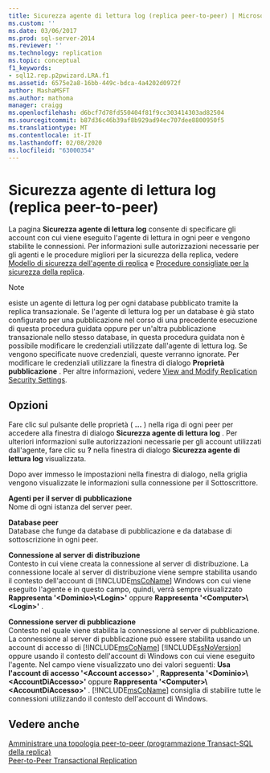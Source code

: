 ```yaml
---
title: Sicurezza agente di lettura log (replica peer-to-peer) | Microsoft Docs
ms.custom: ''
ms.date: 03/06/2017
ms.prod: sql-server-2014
ms.reviewer: ''
ms.technology: replication
ms.topic: conceptual
f1_keywords:
- sql12.rep.p2pwizard.LRA.f1
ms.assetid: 6575e2a8-16bb-449c-bdca-4a4202d0972f
author: MashaMSFT
ms.author: mathoma
manager: craigg
ms.openlocfilehash: d6bcf7d78fd550404f81f9cc303414303ad82504
ms.sourcegitcommit: b87d36c46b39af8b929ad94ec707dee8800950f5
ms.translationtype: MT
ms.contentlocale: it-IT
ms.lasthandoff: 02/08/2020
ms.locfileid: "63000354"
---
```

# <a name="log-reader-agent-security-peer-to-peer-replication"></a>Sicurezza agente di lettura log (replica peer-to-peer)
  La pagina **Sicurezza agente di lettura log** consente di specificare gli account con cui viene eseguito l'agente di lettura in ogni peer e vengono stabilite le connessioni. Per informazioni sulle autorizzazioni necessarie per gli agenti e le procedure migliori per la sicurezza della replica, vedere [Modello di sicurezza dell'agente di replica](security/replication-agent-security-model.md) e [Procedure consigliate per la sicurezza della replica](security/replication-security-best-practices.md).  
  
> [!NOTE]  
>  esiste un agente di lettura log per ogni database pubblicato tramite la replica transazionale. Se l'agente di lettura log per un database è già stato configurato per una pubblicazione nel corso di una precedente esecuzione di questa procedura guidata oppure per un'altra pubblicazione transazionale nello stesso database, in questa procedura guidata non è possibile modificare le credenziali utilizzate dall'agente di lettura log. Se vengono specificate nuove credenziali, queste verranno ignorate. Per modificare le credenziali utilizzare la finestra di dialogo **Proprietà pubblicazione** . Per altre informazioni, vedere [View and Modify Replication Security Settings](security/view-and-modify-replication-security-settings.md).  
  
## <a name="options"></a>Opzioni  
 Fare clic sul pulsante delle proprietà ( **...** ) nella riga di ogni peer per accedere alla finestra di dialogo **Sicurezza agente di lettura log** . Per ulteriori informazioni sulle autorizzazioni necessarie per gli account utilizzati dall'agente, fare clic su **?** nella finestra di dialogo **Sicurezza agente di lettura log** visualizzata.  
  
 Dopo aver immesso le impostazioni nella finestra di dialogo, nella griglia vengono visualizzate le informazioni sulla connessione per il Sottoscrittore.  
  
 **Agenti per il server di pubblicazione**  
 Nome di ogni istanza del server peer.  
  
 **Database peer**  
 Database che funge da database di pubblicazione e da database di sottoscrizione in ogni peer.  
  
 **Connessione al server di distribuzione**  
 Contesto in cui viene creata la connessione al server di distribuzione. La connessione locale al server di distribuzione viene sempre stabilita usando il contesto dell'account di [!INCLUDE[msCoName](../../includes/msconame-md.md)] Windows con cui viene eseguito l'agente e in questo campo, quindi, verrà sempre visualizzato **Rappresenta '\<Dominio>\\<Login\>'** oppure **Rappresenta '\<Computer>\\<Login\>'** .  
  
 **Connessione server di pubblicazione**  
 Contesto nel quale viene stabilita la connessione al server di pubblicazione. La connessione al server di pubblicazione può essere stabilita usando un account di accesso di [!INCLUDE[msCoName](../../includes/msconame-md.md)] [!INCLUDE[ssNoVersion](../../includes/ssnoversion-md.md)] oppure usando il contesto dell'account di Windows con cui viene eseguito l'agente. Nel campo viene visualizzato uno dei valori seguenti: **Usa l'account di accesso '\<Account accesso>'** , **Rappresenta '\<Dominio>\\<AccountDiAccesso\>'** oppure **Rappresenta '\<Computer>\\<AccountDiAccesso\>'** . [!INCLUDE[msCoName](../../includes/msconame-md.md)] consiglia di stabilire tutte le connessioni utilizzando il contesto dell'account di Windows.  
  
## <a name="see-also"></a>Vedere anche  
 [Amministrare una topologia peer-to-peer &#40;programmazione Transact-SQL della replica&#41;](administration/administer-a-peer-to-peer-topology-replication-transact-sql-programming.md)   
 [Peer-to-Peer Transactional Replication](transactional/peer-to-peer-transactional-replication.md)  
  
  
